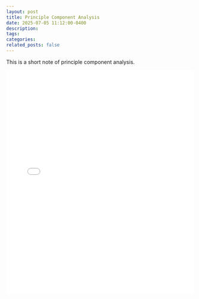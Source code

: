 ```yaml
---
layout: post
title: Principle Component Analysis
date: 2025-07-05 11:12:00-0400
description: 
tags: 
categories:
related_posts: false
---
```


This is a short note of principle component analysis.

<iframe src="/assets/pdf/PrincipleComponentAnalysis.pdf" width="100%" height="600px" style="border: none;"></iframe>
